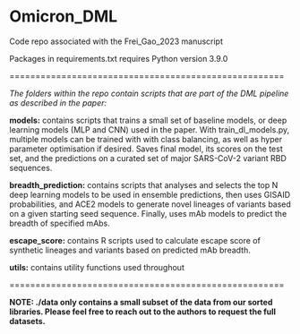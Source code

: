 # Omicron_DML
Code repo associated with the Frei_Gao_2023 manuscript

Packages in requirements.txt requires Python version 3.9.0

=====================================================

_The folders within the repo contain scripts that are part of the DML pipeline as described in the paper:_

**models:** 
contains scripts that trains a small set of baseline models, or deep learning models (MLP and CNN) used in the paper. With train_dl_models.py, multiple models can be trained with with class balancing, as well as hyper parameter optimisation if desired. Saves final model, its scores on the test set, and the predictions on a curated set of major SARS-CoV-2 variant RBD sequences.  

**breadth_prediction:**
contains scripts that analyses and selects the top N deep learning models to be used in ensemble predictions, then uses GISAID probabilities, and ACE2 models to generate novel lineages of variants based on a given starting seed sequence. Finally, uses mAb models to predict the breadth of specified mAbs. 

**escape_score:**
contains R scripts used to calculate escape score of synthetic lineages and variants based on predicted mAb breadth.

**utils:**
contains utility functions used throughout

=====================================================

**NOTE: ./data only contains a small subset of the data from our sorted libraries. Please feel free to reach out to the authors to request the full datasets.**
